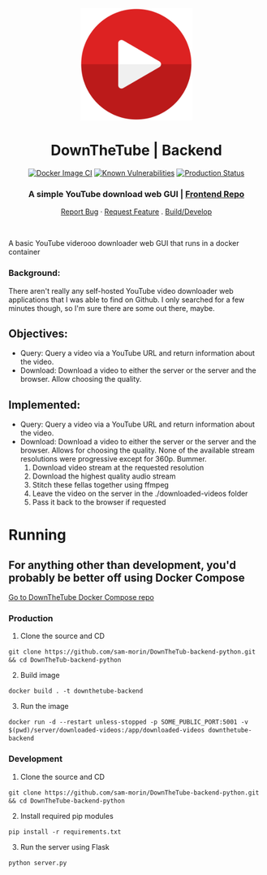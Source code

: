 
<div align="center">
  <img src="./play-button-4210.svg" alt="Logo" width="220">

  <h1 align="center">DownTheTube | Backend</h1>

  [![Docker Image CI](https://github.com/sam-morin/ArcorOCR-frontend/actions/workflows/docker-image.yml/badge.svg?branch=main)](https://github.com/sam-morin/ArcorOCR-frontend/actions/workflows/docker-image.yml)
[![Known Vulnerabilities](https://snyk.io/test/github/dwyl/hapi-auth-jwt2/badge.svg?targetFile=package.json&style=flat-square)](https://snyk.io/test/github/dwyl/hapi-auth-jwt2?targetFile=package.json)
[![Production Status](https://img.shields.io/badge/Production_Status-active-green)](https://arcorocr.com)

  <p align="center">
    <h3>A simple YouTube download web GUI | <a href="https://github.com/sam-morin/DownTheTube">Frontend Repo</a></h3>
    <a href="https://github.com/sam-morin/DownTheTube-backend-python/issues">Report Bug</a>
    ·
    <a href="https://github.com/sam-morin/DownTheTube-backend-python/issues">Request Feature</a>
    .
    <a href="#running">Build/Develop</a>
  </p>
</div>

<br/>

A basic YouTube viderooo downloader web GUI that runs in a docker container

### Background:
There aren't really any self-hosted YouTube video downloader web applications that I was able to find on Github. I only searched for a few minutes though, so I'm sure there are some out there, maybe.

## Objectives:
- Query: 
    Query a video via a YouTube URL and return information about the video.
- Download:
    Download a video to either the server or the server and the browser. Allow choosing the quality.


## Implemented:
- Query:
    Query a video via a YouTube URL and return information about the video.
- Download:
    Download a video to either the server or the server and the browser. Allows for choosing the quality.
    None of the available stream resolutions were progressive except for 360p. Bummer.
    1. Download video stream at the requested resolution
    2. Download the highest quality audio stream
    3. Stitch these fellas together using ffmpeg
    4. Leave the video on the server in the ./downloaded-videos folder
    5. Pass it back to the browser if requested

# Running

## For anything other than development, you'd probably be better off using Docker Compose
<a href="https://github.com/sam-morin/DownTheTube-docker-compose">Go to DownTheTube Docker Compose repo</a>


### Production

1. Clone the source and CD
```shell
git clone https://github.com/sam-morin/DownTheTub-backend-python.git && cd DownTheTub-backend-python
```

2. Build image
```shell
docker build . -t downthetube-backend
```

3. Run the image
```shell
docker run -d --restart unless-stopped -p SOME_PUBLIC_PORT:5001 -v $(pwd)/server/downloaded-videos:/app/downloaded-videos downthetube-backend
```

### Development

1. Clone the source and CD
```shell
git clone https://github.com/sam-morin/DownTheTube-backend-python.git && cd DownTheTube-backend-python
```

2. Install required pip modules
```shell
pip install -r requirements.txt
```

3. Run the server using Flask
```shell
python server.py
```